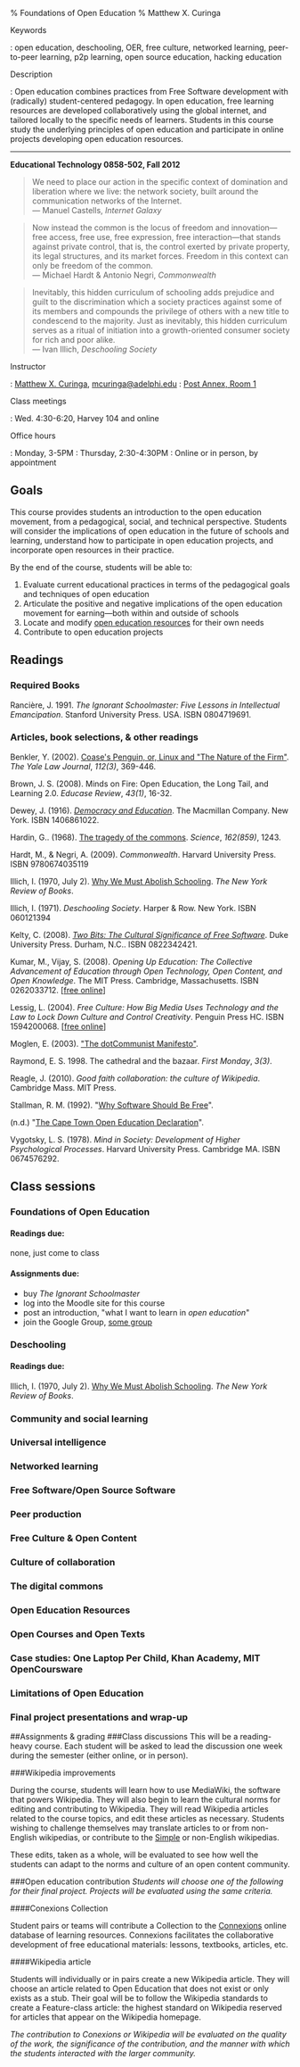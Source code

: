 % Foundations of Open Education
% Matthew X. Curinga

<!-- 
This syllabus was created for
the Educational Technology Program
at Adelphi University:
http://education.adelphi.edu
copyright 2012 Matthew X. Curinga
http://matt.curinga.com
This work is licensed under the Creative Commons Attribution-ShareAlike 3.0 Unported License.
To view a copy of this license, visit http://creativecommons.org/licenses/by-sa/3.0/ or send 
a letter to Creative Commons, 444 Castro Street, Suite 900, Mountain View, California, 94041, USA.
We ask, but do not require, that attribution includes a link to our websites (above).
version: 2.1
Based on work available here: https://github.com/mcuringa/adelphi-ed-tech-courses
-->

Keywords

:   open education, deschooling, OER, free culture, networked learning, peer-to-peer learning, p2p learning, open source education, hacking education

Description

:   Open education combines practices from Free Software development with (radically) student-centered pedagogy. In open education, free learning resources are developed collaboratively using the global internet, and tailored locally to the specific needs of learners. Students in this course study the underlying principles of open education and participate in online projects developing open education resources.

------------------------------------------------------------------------
**Educational Technology 0858-502, Fall 2012**

> We need to place our action in the specific context of
> domination and liberation where we live: the network society,
> built around the communication networks of the Internet.<br />
> — Manuel Castells, _Internet Galaxy_

> Now instead the common is the
> locus of freedom and innovation—free access, free use, free expression,
> free interaction—that stands against private control, that is, the
> control exerted by private property, its legal structures, and
> its market forces. Freedom in this context can only be freedom of the common.<br />
> — Michael Hardt & Antonio Negri, _Commonwealth_

> Inevitably, this hidden curriculum of schooling adds prejudice and
> guilt to the discrimination which a society practices against some 
> of its members and compounds the privilege of others with a new 
> title to condescend to the majority. Just as inevitably, this hidden 
> curriculum serves as a ritual of initiation into a growth-oriented 
> consumer society for rich and poor alike.<br />
> — Ivan Illich, _Deschooling Society_

Instructor

:   [Matthew X. Curinga](http://matt.curinga.com), <mcuringa@adelphi.edu>
:   [Post Annex, Room 1](http://goo.gl/maps/XReYB "Where is Post Annex? click the link to see it on a map")

Class meetings

:   Wed. 4:30-6:20, Harvey 104 and online

Office hours

:   Monday, 3-5PM
:   Thursday, 2:30-4:30PM
:   Online or in person, by appointment


## Goals
This course provides students an introduction to the open education movement, from a pedagogical, social, and technical perspective. Students will consider the implications of open education in the future of schools and learning, understand how to participate in open education projects, and incorporate open resources in their practice.

By the end of the course, students will be able to:

1. Evaluate current educational practices in terms of the pedagogical goals and techniques of open education
2. Articulate the positive and negative implications of the open education movement for earning&mdash;both within and outside of schools
3. Locate and modify [open education resources](http://en.wikipedia.org/wiki/Open_educational_resources) for their own needs
4. Contribute to open education projects

## Readings
### Required Books

Rancière, J. 1991. _The Ignorant Schoolmaster: Five Lessons in Intellectual Emancipation_. Stanford University Press. USA. ISBN 0804719691.

### Articles, book selections, & other readings

Benkler, Y. (2002). [Coase's Penguin, or, Linux and "The Nature of the Firm"](http://www.jstor.org/stable/1562247). _The Yale Law Journal_, _112(3)_, 369-446.

Brown, J. S. (2008). Minds on Fire: Open Education, the Long Tail, and Learning 2.0. _Educase Review_, _43(1)_, 16-32.

Dewey, J. (1916). [_Democracy and Education_](http://www.ilt.columbia.edu/publications/dewey.html). The Macmillan Company. New York. ISBN 1406861022.

Hardin, G.. (1968). [The tragedy of the commons](http://www.sciencemag.org/content/162/3859/1243.full). _Science_, _162(859)_, 1243.

Hardt, M., & Negri, A. (2009). _Commonwealth_. Harvard University Press. ISBN 9780674035119

Illich, I. (1970, July 2). [Why We Must Abolish Schooling](http://ournature.org/~novembre/illich/1970_Why_We_Must_Abolish_Schooling.html). _The New York Review of Books_.

Illich, I. (1971). _Deschooling Society_. Harper & Row. New York. ISBN 060121394

Kelty, C. (2008). [_Two Bits: The Cultural Significance of Free Software_](http://twobits.net/read/). Duke University Press. Durham, N.C.. ISBN 0822342421.

Kumar, M., Vijay, S. (2008). _Opening Up Education: The Collective Advancement of Education through Open Technology, Open Content, and Open Knowledge_. The MIT Press. Cambridge, Massachusetts. ISBN 0262033712. [[free online](http://mitpress.mit.edu/catalog/item/default.asp?ttype=2&tid=11309&mode=toc)]

Lessig, L. (2004). _Free Culture: How Big Media Uses Technology and the Law to Lock Down Culture and Control Creativity_. Penguin Press HC. ISBN 1594200068. [[free online](http://www.free-culture.cc/freeculture.pdf)]

Moglen, E. (2003). ["The dotCommunist Manifesto"](http://emoglen.law.columbia.edu/my_pubs/dcm.html).

Raymond, E. S. 1998. The cathedral and the bazaar. _First Monday_, _3(3)_.

Reagle, J. (2010). _Good faith collaboration: the culture of Wikipedia_. Cambridge  Mass. MIT Press.

Stallman, R. M. (1992). "[Why Software Should Be Free](http://www.gnu.org/philosophy/shouldbefree.html)".

(n.d.) "[The Cape Town Open Education Declaration](http://www.capetowndeclaration.org/read-the-declaration)".

Vygotsky, L. S. (1978). _Mind in Society: Development of Higher Psychological Processes_. Harvard University Press. Cambridge MA. ISBN 0674576292.

## Class sessions

### Foundations of Open Education
#### Readings due:
none, just come to class

#### Assignments due:
* buy _The Ignorant Schoolmaster_
* log into the Moodle site for this course
* post an introduction, "what I want to learn in _open education_"
* join the Google Group, [some group](http://example.com "you can use your adelphi email for this")

### Deschooling
#### Readings due:
Illich, I. (1970, July 2). [Why We Must Abolish Schooling](http://ournature.org/~novembre/illich/1970_Why_We_Must_Abolish_Schooling.html). _The New York Review of Books_.


### Community and social learning
### Universal intelligence
### Networked learning

### Free Software/Open Source Software
### Peer production
### Free Culture & Open Content
### Culture of collaboration
### The digital commons

### Open Education Resources
### Open Courses and Open Texts
### Case studies: One Laptop Per Child, Khan Academy, MIT OpenCoursware
### Limitations of Open Education
### Final project presentations and wrap-up

##Assignments & grading
###Class discussions
This will be a reading-heavy course. Each student will be asked to lead the discussion one week during the semester (either online, or in person).

###Wikipedia improvements

During the course, students will learn how to use MediaWiki, the software that powers Wikipedia. They will also begin to learn the cultural norms for editing and contributing to Wikipedia. They will read
Wikipedia articles related to the course topics, and edit these articles as necessary. Students wishing to challenge themselves may translate articles to or from non-English wikipedias, or contribute to the [Simple](http://simple.wikipedia.org) or non-English wikipedias.

These edits, taken as a whole, will be evaluated to see how well the students can adapt to the norms and culture of an open content community. 

###Open education contribution
_Students will choose one of the following for their final project. Projects will be evaluated using the same criteria._

####Conexions Collection

Student pairs or teams will contribute a Collection to the [Connexions](http://cnx.org) online database of learning resources. Connexions facilitates the collaborative development of free educational materials: lessons, textbooks, articles, etc.

####Wikipedia article

Students will individually or in pairs create a new Wikipedia article. They will choose an article related to Open Education that does not exist or only exists as a stub. Their goal will be to follow the Wikipedia standards to create a Feature-class article: the highest standard on Wikipedia reserved for articles that appear on the Wikipedia homepage.

_The contribution to Conexions or Wikipedia will be evaluated on the quality of the work, the significance of the contribution, and the manner with which the students interacted with the larger community._
